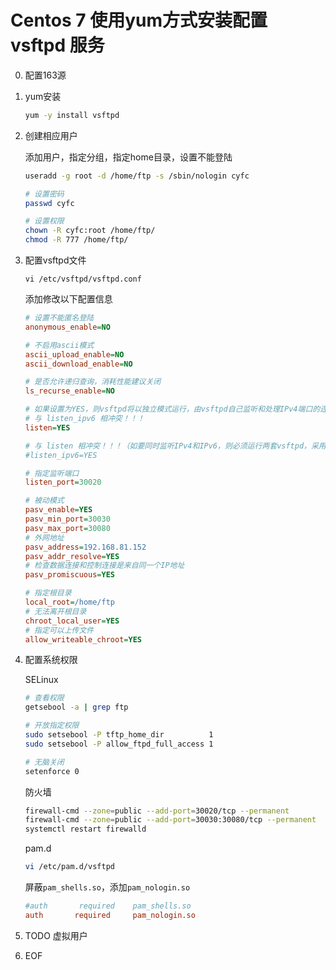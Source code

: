 # Centos 7 使用yum方式安装配置 vsftpd 服务

0. 配置163源

     

1. yum安装

   ```sh
   yum -y install vsftpd
   ```

2. 创建相应用户

   添加用户，指定分组，指定home目录，设置不能登陆

   ```sh
   useradd -g root -d /home/ftp -s /sbin/nologin cyfc
   
   # 设置密码
   passwd cyfc
   
   # 设置权限
   chown -R cyfc:root /home/ftp/
   chmod -R 777 /home/ftp/
   ```

3. 配置vsftpd文件

   ```shell
   vi /etc/vsftpd/vsftpd.conf
   ```

   添加修改以下配置信息

   ```ini
   # 设置不能匿名登陆
   anonymous_enable=NO
   
   # 不启用ascii模式
   ascii_upload_enable=NO
   ascii_download_enable=NO
   
   # 是否允许递归查询，消耗性能建议关闭
   ls_recurse_enable=NO
   
   # 如果设置为YES，则vsftpd将以独立模式运行，由vsftpd自己监听和处理IPv4端口的连接请求
   # 与 listen_ipv6 相冲突！！！
   listen=YES
   
   # 与 listen 相冲突！！！（如要同时监听IPv4和IPv6，则必须运行两套vsftpd，采用两套配置文件，同时确保其中有一个监听选项是被注释掉的）
   #listen_ipv6=YES
   
   # 指定监听端口
   listen_port=30020
   
   # 被动模式
   pasv_enable=YES
   pasv_min_port=30030
   pasv_max_port=30080
   # 外网地址
   pasv_address=192.168.81.152
   pasv_addr_resolve=YES
   # 检查数据连接和控制连接是来自同一个IP地址
   pasv_promiscuous=YES
   
   # 指定根目录
   local_root=/home/ftp
   # 无法离开根目录
   chroot_local_user=YES
   # 指定可以上传文件
   allow_writeable_chroot=YES
   ```

   

4. 配置系统权限

   SELinux

   ```sh
   # 查看权限
   getsebool -a | grep ftp
   
   # 开放指定权限
   sudo setsebool -P tftp_home_dir          1
   sudo setsebool -P allow_ftpd_full_access 1
   
   # 无脑关闭
   setenforce 0
   ```

   防火墙

   ```sh
   firewall-cmd --zone=public --add-port=30020/tcp --permanent
   firewall-cmd --zone=public --add-port=30030:30080/tcp --permanent
   systemctl restart firewalld
   ```

   pam.d

   ```sh
   vi /etc/pam.d/vsftpd
   ```

   屏蔽`pam_shells.so`，添加`pam_nologin.so`

   ```ini
   #auth       required    pam_shells.so
   auth       required     pam_nologin.so
   ```

   

5. TODO 虚拟用户

6. EOF